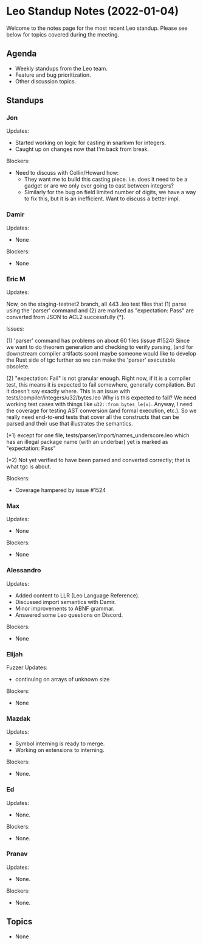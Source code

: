 # Leo Standup Notes (2022-01-04)

Welcome to the notes page for the most recent Leo standup. Please see below for topics covered during the meeting.

## Agenda

* Weekly standups from the Leo team.
* Feature and bug prioritization.
* Other discussion topics.

## Standups

### Jon

Updates:

* Started working on logic for casting in snarkvm for integers.
* Caught up on changes now that I'm back from break.

Blockers:

* Need to discuss with Collin/Howard how:
  * They want me to build this casting piece. i.e. does it need to be a gadget or are we only ever going to cast between integers?
  * Similarly for the bug on field limited number of digits, we have a way to fix this, but it is an inefficient. Want to discuss a better impl.

### Damir

Updates:

* None

Blockers:

* None

### Eric M

Updates:

Now, on the staging-testnet2 branch, all 443 .leo test files that
(1) parse using the 'parser' command and
(2) are marked as "expectation: Pass"
are converted from JSON to ACL2 successfully (*).

Issues:

(1) 'parser' command has problems on about 60 files (issue #1524)
Since we want to do theorem generation and checking to verify parsing,
(and for downstream compiler artifacts soon) maybe someone would like to develop the
Rust side of tgc further so we can make the 'parser' executable obsolete.

(2) "expectation: Fail" is not granular enough.
Right now, if it is a compiler test, this means it is expected to fail somewhere,
generally compilation.  But it doesn't say exactly where.
This is an issue with tests/compiler/integers/u32/bytes.leo
Why is this expected to fail?  We need working test cases with
things like `u32::from_bytes_le(x)`.
Anyway, I need the coverage for testing AST conversion (and formal
execution, etc.).  So we really need end-to-end tests that cover
all the constructs that can be parsed and their use that illustrates
the semantics.

(*1) except for one file, tests/parser/import/names_underscore.leo
  which has an illegal package name (with an underbar) yet is marked
  as "expectation: Pass"

(*2) Not yet verified to have been parsed and converted correctly;
  that is what tgc is about.

Blockers:

* Coverage hampered by issue #1524

### Max

Updates:

* None

Blockers:

* None

### Alessandro

Updates:

* Added content to LLR (Leo Language Reference).
* Discussed import semantics with Damir.
* Minor improvements to ABNF grammar.
* Answered some Leo questions on Discord.

Blockers:

* None

### Elijah

Fuzzer Updates:

* continuing on arrays of unknown size

Blockers:

* None

### Mazdak

Updates:

* Symbol interning is ready to merge.
* Working on extensions to interning.

Blockers:

* None.

### Ed

Updates:

* None.

Blockers:

* None.

### Pranav

Updates:

* None.

Blockers:

* None.

## Topics

* None
